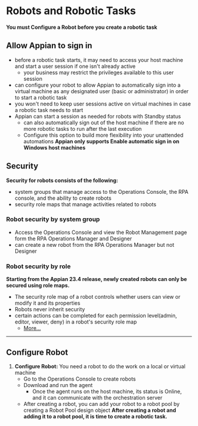 # Robots and Robotic Tasks
**You must Configure a Robot before you create a robotic task**
## Allow Appian to sign in
- before a robotic task starts, it may need to access your host machine and start a user session if one isn't already active
    - your business may restrict the privileges available to this user session
- can configure your robot to allow Appian to automatically sign into a virtual machine as any designated user (basic or administrator) in order to start a robotic task
- you won't need to keep user sessions active on virtual machines in case a robotic task needs to start
- Appian can start a session as needed for robots with Standby status
    - can also automatically sign out of the host machine if there are no more robotic tasks to run after the last execution
    - Configure this option to build more flexibility into your unattended automations
**Appian only supports Enable automatic sign in on Windows host machines**

## Security
**Security for robots consists of the following:**
- system groups that manage access to the Operations Console, the RPA console, and the ability to create robots
- security role maps that manage activities related to robots

### Robot security by system group
- Access the Operations Console and view the Robot Management page form the RPA Operations Manager and Designer
- can create a new robot from the RPA Operations Manager but not Designer

### Robot security by role 
**Starting from the Appian 23.4 release, newly created robots can only be secured using role maps.** 
- The security role map of a robot controls whether users can view or modify it and its properties
- Robots never inherit security
- certain actions can be completed for each permission level(admin, editor, viewer, deny) in a robot's security role map
    - [More...](https://docs.appian.com/suite/help/23.4/rpa-9.7/manage-robots.html#security)

---


## Configure Robot
1. **Configure Robot:** You need a robot to do the work on a local or virtual machine
    - Go to the Operations Console to create robots
    - Download and run the agent
        - Once the agent runs on the host machine, its status is Online, and it can communicate with the orchestration server
    - After creating a robot, you can add your robot to a robot pool by creating a Robot Pool design object
**After creating a robot and adding it to a robot pool, it is time to create a robotic task.**